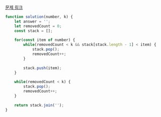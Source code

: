 [문제 링크](https://school.programmers.co.kr/learn/courses/30/lessons/42883)

```javascript
function solution(number, k) {
    let answer = '';
    let removedCount = 0;
    const stack = [];
    
    for(const item of number) {
        while(removedCount < k && stack[stack.length - 1] < item) {
            stack.pop();
            removedCount++;
        }
        
        stack.push(item);
    }
    
    while(removedCount < k) {
        stack.pop();
        removedCount++;
    }
    
    return stack.join('');
}
```